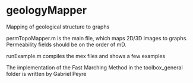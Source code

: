 # geologyMapper
Mapping of geological structure to graphs

permTopoMapper.m is the main file, which maps 2D/3D images to graphs. Permeability fields should be on the order of mD.

runExample.m compiles the mex files and shows a few examples

The implementation of the Fast Marching Method in the toolbox_general folder is written by Gabriel Peyre

